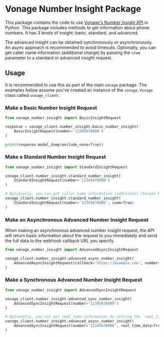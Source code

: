 # Vonage Number Insight Package

This package contains the code to use [Vonage's Number Insight API](https://developer.vonage.com/en/number-insight/overview) in Python. This package includes methods to get information about phone numbers. It has 3 levels of insight: basic, standard, and advanced.

The advanced insight can be obtained synchronously or asynchronously. An async approach is recommended to avoid timeouts. Optionally, you can get caller name information (additional charge) by passing the `cnam` parameter to a standard or advanced insight request.

## Usage

It is recommended to use this as part of the main `vonage` package. The examples below assume you've created an instance of the `vonage.Vonage` class called `vonage_client`.

### Make a Basic Number Insight Request

```python
from vonage_number_insight import BasicInsightRequest

response = vonage_client.number_insight.basic_number_insight(
    BasicInsightRequest(number='12345678900')
)

print(response.model_dump(exclude_none=True))
```

### Make a Standard Number Insight Request

```python
from vonage_number_insight import StandardInsightRequest

vonage_client.number_insight.standard_number_insight(
    StandardInsightRequest(number='12345678900')
)

# Optionally, you can get caller name information (additional charge) by setting the `cnam` parameter = True
vonage_client.number_insight.standard_number_insight(
    StandardInsightRequest(number='12345678900', cnam=True)
)
```

### Make an Asynchronous Advanced Number Insight Request

When making an asynchronous advanced number insight request, the API will return basic information about the request to you immediately and send the full data to the webhook callback URL you specify.

```python
from vonage_number_insight import AdvancedAsyncInsightRequest

vonage_client.number_insight.advanced_async_number_insight(
    AdvancedAsyncInsightRequest(callback='https://example.com', number='12345678900')
)
```

### Make a Synchronous Advanced Number Insight Request

```python
from vonage_number_insight import AdvancedSyncInsightRequest

vonage_client.number_insight.advanced_sync_number_insight(
    AdvancedSyncInsightRequest(number='12345678900')
)

# Optionally, you can get real time information by setting the `real_time_data` parameter = True
vonage_client.number_insight.advanced_async_number_insight(
    AdvancedSyncInsightRequest(number='12345678900', real_time_data=True, cnam=True)
)
```